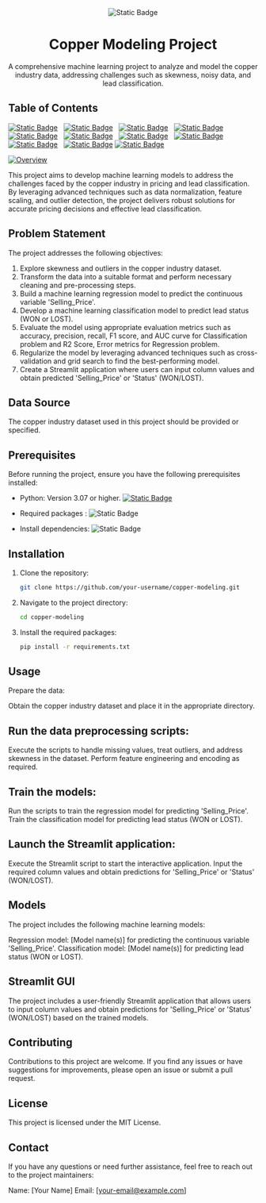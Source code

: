 <div align="center">
    <img alt="Static Badge" src="https://img.shields.io/badge/Modeling-blue?style=for-the-badge&logoColor=white&logo=Python&label=Copper&labelColor=grey&color=blue">
</div>

# <div align="center"> Copper Modeling Project</div>
<div align="center"> A comprehensive machine learning project to analyze and model the copper industry data, addressing challenges such as skewness, noisy data, and lead classification. </div>



## Table of Contents

<a href="#overview"><img alt="Static Badge" src="https://img.shields.io/badge/Overview_-blue?style=--&logo=headspace&logoColor=maroon"></a> &nbsp;
<a href="#problem-statement"><img alt="Static Badge" src="https://img.shields.io/badge/Problem%20Statement_-blue?style=--&logo=headspace&logoColor=maroon"></a> &nbsp;
<a href="#data-source"><img alt="Static Badge" src="https://img.shields.io/badge/Data%20Source_-blue?style=--&logo=headspace&logoColor=maroon"></a> &nbsp;
<a href="#prerequisites"><img alt="Static Badge" src="https://img.shields.io/badge/Prerequisites_-blue?style=--&logo=headspace&logoColor=maroon"></a> &nbsp;
<a href="#installation"><img alt="Static Badge" src="https://img.shields.io/badge/Installation_-blue?style=--&logo=headspace&logoColor=maroon"></a> &nbsp;
<a href="#usage"><img alt="Static Badge" src="https://img.shields.io/badge/Usage_-blue?style=--&logo=headspace&logoColor=maroon"></a> &nbsp;
<a href="#models"><img alt="Static Badge" src="https://img.shields.io/badge/Models_-blue?style=--&logo=headspace&logoColor=maroon"></a> &nbsp;
<a href="#streamlit-gui"><img alt="Static Badge" src="https://img.shields.io/badge/Streamlit%20GUI_-blue?style=--&logo=headspace&logoColor=maroon"></a> &nbsp;
<a href="#contributing"><img alt="Static Badge" src="https://img.shields.io/badge/Contributing_-blue?style=--&logo=headspace&logoColor=maroon"></a> &nbsp;
<a href="#license"><img alt="Static Badge" src="https://img.shields.io/badge/License_-blue?style=--&logo=headspace&logoColor=maroon"></a>
<a href="#contact"><img alt="Static Badge" src="https://img.shields.io/badge/Contact_-blue?style=--&logo=headspace&logoColor=maroon"></a>



  

[![Overview](https://img.shields.io/badge/Overview-blue?style=for-the-badge)](#overview)

This project aims to develop machine learning models to address the challenges faced by the copper industry in pricing and lead classification. By leveraging advanced techniques such as data normalization, feature scaling, and outlier detection, the project delivers robust solutions for accurate pricing decisions and effective lead classification.

## Problem Statement

The project addresses the following objectives:

1. Explore skewness and outliers in the copper industry dataset.
2. Transform the data into a suitable format and perform necessary cleaning and pre-processing steps.
3. Build a machine learning regression model to predict the continuous variable 'Selling_Price'.
4. Develop a machine learning classification model to predict lead status (WON or LOST).
5. Evaluate the model using appropriate evaluation metrics such as accuracy, precision, recall, F1 score, and AUC curve for Classification problem and R2 Score, Error metrics for Regression problem. 
6. Regularize the model by leveraging advanced techniques such as cross-validation and grid search to find the best-performing model.
7. Create a Streamlit application where users can input column values and obtain predicted 'Selling_Price' or 'Status' (WON/LOST).

## Data Source

The copper industry dataset used in this project should be provided or specified.

## Prerequisites

Before running the project, ensure you have the following prerequisites installed:

- Python: Version 3.07 or higher. <a href="https://www.python.org/downloads">
    <img alt="Static Badge" src="https://img.shields.io/badge/Download_Python-darkgreen?style=--&logo=python&logoColor=white">
</a>

- Required packages : <img alt="Static Badge" src="https://img.shields.io/badge/Pandas--NumP--SKlearn--Seaborn--Matplotlib--Streamlit-darkgreen?style=--&logo=pypi&logoColor=white">

- Install dependencies: <img alt="Static Badge" src="https://img.shields.io/badge/pip install --r requirements.txt-darkgreen?style=--&logo=pypi&logoColor=white">

## Installation

1. Clone the repository:

   ```bash
   git clone https://github.com/your-username/copper-modeling.git
2. Navigate to the project directory:
   ```bash
   cd copper-modeling
3. Install the required packages:
   ```bash
   pip install -r requirements.txt

## Usage

Prepare the data:

Obtain the copper industry dataset and place it in the appropriate directory.


## Run the data preprocessing scripts:

Execute the scripts to handle missing values, treat outliers, and address skewness in the dataset.
Perform feature engineering and encoding as required.


## Train the models:

Run the scripts to train the regression model for predicting 'Selling_Price'.
Train the classification model for predicting lead status (WON or LOST).


## Launch the Streamlit application:

Execute the Streamlit script to start the interactive application.
Input the required column values and obtain predictions for 'Selling_Price' or 'Status' (WON/LOST).



## Models
The project includes the following machine learning models:

Regression model: [Model name(s)] for predicting the continuous variable 'Selling_Price'.
Classification model: [Model name(s)] for predicting lead status (WON or LOST).

## Streamlit GUI
The project includes a user-friendly Streamlit application that allows users to input column values and obtain predictions for 'Selling_Price' or 'Status' (WON/LOST) based on the trained models.
## Contributing
Contributions to this project are welcome. If you find any issues or have suggestions for improvements, please open an issue or submit a pull request.
## License
This project is licensed under the MIT License.
## Contact

If you have any questions or need further assistance, feel free to reach out to the project maintainers:

Name: [Your Name]
Email: [your-email@example.com]



